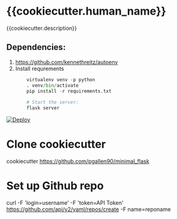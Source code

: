 # {{cookiecutter.human_name}}

{{cookiecutter.description}}

## Dependencies:
1. https://github.com/kennethreitz/autoenv
2. Install requrements
    ```python
    	virtualenv venv -p python
    	. venv/bin/activate
    	pip install -r requirements.txt
    	
    	# Start the server:
    	flask server
    ```


[![Deploy](https://www.herokucdn.com/deploy/button.svg)](https://heroku.com/deploy)








# Clone cookiecutter
cookiecutter https://github.com/pgallen90/minimal_flask

# Set up Github repo
curl -F 'login=username' -F 'token=API Token' https://github.com/api/v2/yaml/repos/create -F name=reponame
